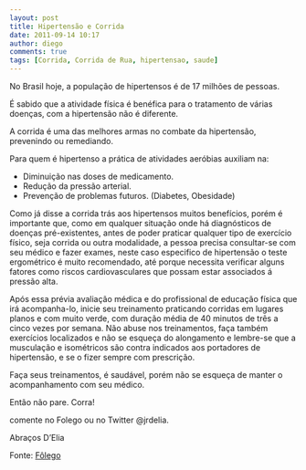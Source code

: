 ```yaml
---
layout: post
title: Hipertensão e Corrida
date: 2011-09-14 10:17
author: diego
comments: true
tags: [Corrida, Corrida de Rua, hipertensao, saude]
---
```


No Brasil hoje, a população de hipertensos é de 17 milhões de pessoas.

É sabido que a atividade física é benéfica para o tratamento de várias doenças, com a hipertensão não é diferente.

A corrida é uma das melhores armas no combate da hipertensão, prevenindo ou remediando.

<!--more-->

Para quem é hipertenso a prática de atividades aeróbias auxiliam na:

* Diminuição nas doses de medicamento.
* Redução da pressão arterial.
* Prevenção de problemas futuros. (Diabetes, Obesidade)


Como já disse a corrida trás aos hipertensos muitos benefícios, porém é importante que, como em qualquer situação onde há diagnósticos de doenças pré-existentes, antes de poder praticar qualquer tipo de exercício físico, seja corrida ou outra modalidade, a pessoa precisa consultar-se com seu médico e fazer exames, neste caso especifico de hipertensão o teste ergométrico é muito recomendado, até porque necessita verificar alguns fatores como riscos cardiovasculares que possam estar associados á pressão alta.

Após essa prévia avaliação médica e do profissional de educação física que irá acompanha-lo, inicie seu treinamento praticando corridas em lugares planos e com muito verde, com duração média de 40 minutos de três a cinco vezes por semana. Não abuse nos treinamentos, faça também exercícios localizados e não se esqueça do alongamento e lembre-se que a musculação e isométricos são contra indicados aos portadores de hipertensão, e se o fizer sempre com prescrição.

Faça seus treinamentos, é saudável, porém não se esqueça de manter o acompanhamento com seu médico.

Então não pare. Corra!

comente no Folego ou no Twitter @jrdelia.

Abraços D’Elia

Fonte: <a href="http://globoesporte.globo.com/platb/folego/2011/08/29/1349/" target="_blank">Fôlego</a>
